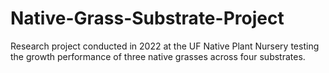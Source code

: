 # Native-Grass-Substrate-Project
Research project conducted in 2022 at the UF Native Plant Nursery testing the growth performance of three native grasses across four substrates. 
